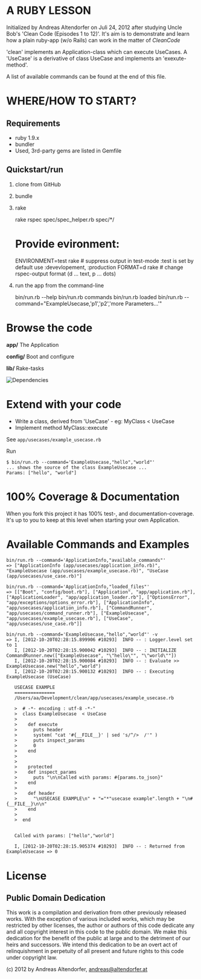 A RUBY LESSON
=============

Initialized by Andreas Altendorfer on Juli 24, 2012 after
  studying Uncle Bob's 'Clean Code (Episodes 1 to 12)'. It's aim is to demonstrate and learn how a plain
  ruby-app (w/o Rails) can work in the matter of _CleanCode_

'clean' implements an Application-class which can execute UseCases. A 'UseCase' is
  a derivative of class UseCase and implements an 'exexute-method'.

A list of available commands can be found at the end of this file.

WHERE/HOW TO START?
===================

Requirements
------------

  * ruby 1.9.x
  * bundler
  * Used, 3rd-party gems are listed in Gemfile

Quickstart/run
--------------

  1. clone from GitHub
  2. bundle
  3. rake

        rake
        rspec spec/spec_helper.rb spec/*/

        # Provide evironment:
        ENVIRONMENT=test rake  # suppress output in test-mode :test is set by default use :devevlopement, :production
        FORMAT=d rake          # change rspec-output format (d ... text, p ... dots)

  4. run the app from the command-line

        bin/run.rb  --help
        bin/run.rb commands
        bin/run.rb loaded
        bin/run.rb --command="ExampleUsecase,'p1','p2','more Parameters...'"

Browse the code
===============

**app/**
The Application

**config/**
Boot and configure

**lib/**
Rake-tasks

![Dependencies](https://docs.google.com/viewer?pid=explorer&srcid=0BxdssCjqaEh6VzRJb0Y1Tl9iWkE&docid=2626c4310bfeb692f4123c60de559b74%7C5df9d15c4f275da200b25854bed41a94&a=bi&pagenumber=1&w=800)


Extend with your code
=====================

* Write a class, derived from 'UseCase' - eg: MyClass < UseCase
* Implement method MyClass::execute

See `app/usecases/example_usecase.rb`

Run

    $ bin/run.rb --command='ExampleUsecase,"hello","world"'
    ... shows the source of the class ExampleUsecase ...
    Params: ["hello", "world"]


100% Coverage & Documentation
=============================

When you fork this project it has 100% test-, and documentation-coverage.
It's up to you to keep at this level when starting your own Application.


Available Commands and Examples
===============================

    bin/run.rb --command='ApplicationInfo,"available_commands"'
    => ["ApplicationInfo (app/usecases/application_info.rb)", "ExampleUsecase (app/usecases/example_usecase.rb)", "UseCase (app/usecases/use_case.rb)"]

    bin/run.rb --command='ApplicationInfo,"loaded_files"'
    => [["Boot", "config/boot.rb"], ["Application", "app/application.rb"], ["ApplicationLoader", "app/application_loader.rb"], ["OptionsError", "app/exceptions/options_error.rb"], ["ApplicationInfo", "app/usecases/application_info.rb"], ["CommandRunner", "app/usecases/command_runner.rb"], ["ExampleUsecase", "app/usecases/example_usecase.rb"], ["UseCase", "app/usecases/use_case.rb"]]

    bin/run.rb --command='ExampleUsecase,"hello","world"' -v
    => I, [2012-10-20T02:28:15.899906 #10293]  INFO -- : Logger.level set to 1
       I, [2012-10-20T02:28:15.900042 #10293]  INFO -- : INITIALIZE CommandRunner.new(["ExampleUsecase", "\"hello\"", "\"world\""])
       I, [2012-10-20T02:28:15.900084 #10293]  INFO -- : Evaluate >> ExampleUsecase.new("hello","world")
       I, [2012-10-20T02:28:15.900132 #10293]  INFO -- : Executing ExampleUsecase (UseCase)

       USECASE EXAMPLE
       ===============
       /Users/aa/Development/clean/app/usecases/example_usecase.rb

       >  # -*- encoding : utf-8 -*-"
       >  class ExampleUsecase  < UseCase
       >
       >    def execute
       >      puts header
       >      system( "cat '#{__FILE__}' | sed 's/^/>  /'" )
       >      puts inspect_params
       >      0
       >    end
       >
       >
       >    protected
       >    def inspect_params
       >      puts "\n\nCalled with params: #{params.to_json}"
       >    end
       >
       >    def header
       >      "\nUSECASE EXAMPLE\n" + "="*"usecase example".length + "\n#{__FILE__}\n\n"
       >    end
       >
       >  end


       Called with params: ["hello","world"]

       I, [2012-10-20T02:28:15.905374 #10293]  INFO -- : Returned from ExampleUsecase => 0




License
=======

Public Domain Dedication
------------------------

This work is a compilation and derivation from other previously released works. With the exception of 
various included works, which may be restricted by other licenses, the author or authors of this code 
dedicate any and all copyright interest in this code to the public domain. We make this dedication for 
the benefit of the public at large and to the detriment of our heirs and successors. We intend this 
dedication to be an overt act of relinquishment in perpetuity of all present and future rights to this 
code under copyright law.

(c) 2012 by Andreas Altendorfer, <andreas@altendorfer.at>
